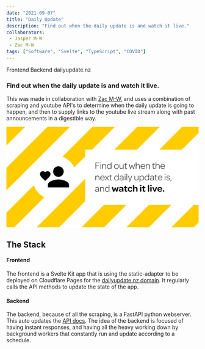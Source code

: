 ```yaml
---
date: "2021-09-07"
title: "Daily Update"
description: "Find out when the daily update is and watch it live."
collaborators:
 - Jasper M-W
 - Zac M-W
tags: ["Software", "Svelte", "TypeScript", "COVID"]
---
```


<script>
  import MarkdownLink from "$md/MarkdownLink.svelte";
</script>

<MarkdownLink href="https://github.com/Fallstop/CovidAnnouncementTimer">Frontend</MarkdownLink>
<MarkdownLink href="https://github.com/Fallstop/CovidAnnouncmentBackend">Backend</MarkdownLink>
<MarkdownLink href="https://dailyupdate.nz">dailyupdate.nz</MarkdownLink>

### Find out when the daily update is and watch it live.

This was made in collaboration with [Zac M-W](https://zac.nz), and uses a combination of scraping and youtube API's to determine when the daily update is going to happen, and then to supply links to the youtube live stream along with past announcements in a digestible way.

![Find out when the next daily update is and watch it live.](./Banner.png)

## The Stack

#### Frontend
The frontend is a Svelte Kit app that is using the static-adapter to be deployed on Cloudflare Pages for the [dailyupdate.nz domain](https://dailyupdate.nz). It regularly calls the API methods to update the state of the app.

#### Backend
The backend, because of all the scraping, is a FastAPI python webserver. This auto updates the [API docs](https://covid-announcement-backend.host.qrl.nz/docs). The idea of the backend is focused of having instant responses, and having all the heavy working down by background workers that constantly run and update according to a schedule.